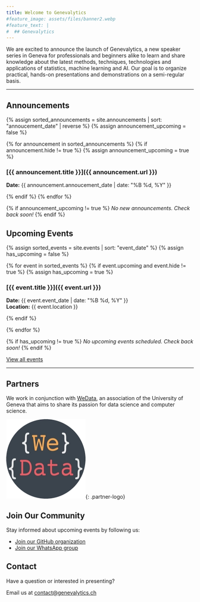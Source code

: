 ```yaml
---
title: Welcome to Genevalytics
#feature_image: assets/files/banner2.webp
#feature_text: |
#  ## Genevalytics
---
```



We are excited to announce the launch of Genevalytics, a new speaker series in Geneva for professionals and beginners alike to learn and share knowledge about the latest methods, techniques, technologies and applications of statistics, machine learning and AI. Our goal is to organize practical, hands-on presentations and demonstrations on a semi-regular basis. 

---

## Announcements

{% assign sorted_announcements = site.announcements | sort: "annoucement_date" | reverse %}
{% assign announcement_upcoming = false %}

{% for announcement in sorted_announcements %}
  {% if announcement.hide != true %}
    {% assign announcement_upcoming = true %}
### [{{ announcement.title }}]({{ announcement.url }})
**Date:** {{ announcement.annoucement_date | date: "%B %d, %Y" }}  


  {% endif %}
{% endfor %}

{% if announcement_upcoming != true %}
*No new announcements. Check back soon!*
{% endif %}


## Upcoming Events

{% assign sorted_events = site.events | sort: "event_date" %}
{% assign has_upcoming = false %}

{% for event in sorted_events %}
  {% if event.upcoming and event.hide != true %}
    {% assign has_upcoming = true %}
### [{{ event.title }}]({{ event.url }})
**Date:** {{ event.event_date | date: "%B %d, %Y" }}  
**Location:** {{ event.location }}

  {% endif %}

{% endfor %}

{% if has_upcoming != true %}
*No upcoming events scheduled. Check back soon!*
{% endif %}

[View all events](/events/)

---


## Partners

We work in conjunction with [WeData](https://wedata.ch/), an association of the University of Geneva that aims to share its passion for data science and computer science. 

![WeData Logo](/assets/files/wedata_logo.png){: .partner-logo}


## Join Our Community

Stay informed about upcoming events by following us:

- [Join our GitHub organization](https://github.com/Genevalytics)
- [Join our WhatsApp group](https://chat.whatsapp.com/Htx3lgNLKeP9TvybQhimct)

## Contact

Have a question or interested in presenting? 

Email us at [contact@genevalytics.ch](mailto:contact@genevalytics.ch)